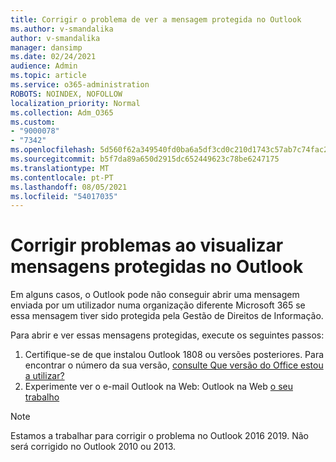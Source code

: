 ```yaml
---
title: Corrigir o problema de ver a mensagem protegida no Outlook
ms.author: v-smandalika
author: v-smandalika
manager: dansimp
ms.date: 02/24/2021
audience: Admin
ms.topic: article
ms.service: o365-administration
ROBOTS: NOINDEX, NOFOLLOW
localization_priority: Normal
ms.collection: Adm_O365
ms.custom:
- "9000078"
- "7342"
ms.openlocfilehash: 5d560f62a349540fd0ba6a5df3cd0c210d1743c57ab7c74fac2967a90be23c80
ms.sourcegitcommit: b5f7da89a650d2915dc652449623c78be6247175
ms.translationtype: MT
ms.contentlocale: pt-PT
ms.lasthandoff: 08/05/2021
ms.locfileid: "54017035"
---
```

# <a name="fix-problem-viewing-protected-message-in-outlook"></a>Corrigir problemas ao visualizar mensagens protegidas no Outlook

Em alguns casos, o Outlook pode não conseguir abrir uma mensagem enviada por um utilizador numa organização diferente Microsoft 365 se essa mensagem tiver sido protegida pela Gestão de Direitos de Informação.

Para abrir e ver essas mensagens protegidas, execute os seguintes passos:

1. Certifique-se de que instalou Outlook 1808 ou versões posteriores. Para encontrar o número da sua versão, [consulte Que versão do Office estou a utilizar?](https://support.microsoft.com/office/about-office-what-version-of-office-am-i-using-932788b8-a3ce-44bf-bb09-e334518b8b19)
2. Experimente ver o e-mail Outlook na Web: Outlook na Web [o seu trabalho](https://outlook.office365.com/mail/inbox)

> [!NOTE]
> Estamos a trabalhar para corrigir o problema no Outlook 2016 2019. Não será corrigido no Outlook 2010 ou 2013.
